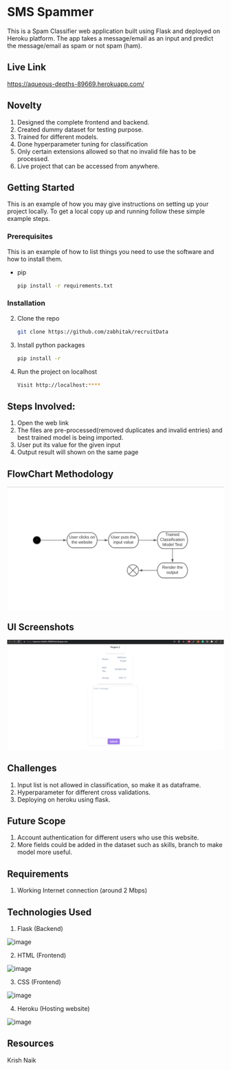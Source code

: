 # SMS Spammer

This is a Spam Classifier web application built using Flask and deployed on Heroku platform.
The app takes a message/email as an input and predict the message/email as spam or not spam (ham).

## Live Link

https://aqueous-depths-89669.herokuapp.com/

## Novelty

1. Designed the complete frontend and backend.
2. Created dummy dataset for testing purpose.
3. Trained for different models.
4. Done hyperparameter tuning for classification
5. Only certain extensions allowed so that no invalid file has to be processed.
6. Live project that can be accessed from anywhere. 

## Getting Started

This is an example of how you may give instructions on setting up your project locally.
To get a local copy up and running follow these simple example steps.

### Prerequisites

This is an example of how to list things you need to use the software and how to install them.
* pip
  ```sh
  pip install -r requirements.txt
  ```
### Installation

2. Clone the repo
   ```sh
   git clone https://github.com/zabhitak/recruitData
   ```
3. Install python packages
   ```sh
   pip install -r 
   ```
4. Run the project on localhost
   ```sh
   Visit http://localhost:****
   
   ```


## Steps Involved:

1. Open the web link
2. The files are pre-processed(removed duplicates and invalid entries) and best trained model is being imported.
3. User put its value for the given input
4. Output result will shown on the same page

## FlowChart Methodology

<img src="https://github.com/zabhitak/sPAMMER/blob/master/Screenshot/flowchart.PNG"  align="center" alt=""/>

## UI Screenshots

<img src="https://github.com/zabhitak/sPAMMER/blob/master/Screenshot/ui.PNG"  align="center" alt=""/>



## Challenges

1. Input list is not allowed in classification, so make it as dataframe.
2. Hyperparameter for different cross validations.
3. Deploying on heroku using flask.

## Future Scope

1. Account authentication for different users who use this website.
2. More fields could be added in the dataset such as skills, branch to make model more useful.

## Requirements

1. Working Internet connection (around 2 Mbps)


## Technologies Used
1. Flask (Backend) 

![image](https://user-images.githubusercontent.com/42894689/133317407-dc868f47-fbcb-4799-be73-b25313e65b0d.png)

2. HTML (Frontend)

![image](https://user-images.githubusercontent.com/42894689/133317464-d798e31b-8622-46be-909c-a264e34b7d31.png)

3. CSS (Frontend)

![image](https://user-images.githubusercontent.com/42894689/133317498-05875c94-9f66-47c4-b2d3-bc5a09d1361b.png)

4. Heroku (Hosting website)

![image](https://user-images.githubusercontent.com/42894689/133317602-42753fcb-f12e-45b5-8983-715964902754.png)

## Resources 

Krish Naik
